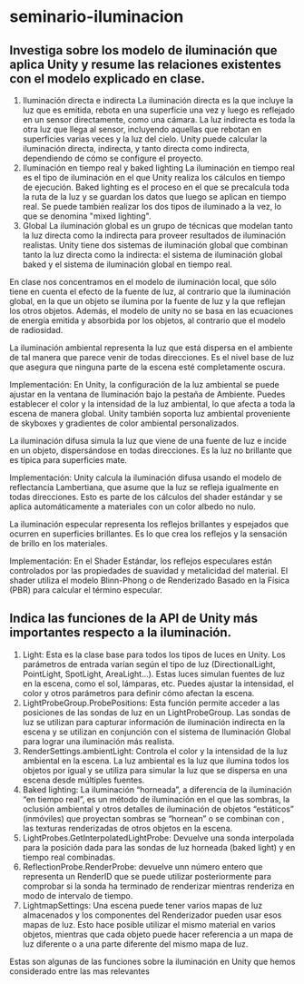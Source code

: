 # seminario-iluminacion

## Investiga sobre los modelo de iluminación que aplica Unity y resume las relaciones existentes con el modelo explicado en clase.

1. Iluminación directa e indirecta
La iluminación directa es la que incluye la luz que es emitida, rebota en una superficie una vez y luego es reflejado en un sensor directamente, como una cámara. La luz indirecta es toda la otra luz que llega al sensor, incluyendo aquellas que rebotan en superficies varias veces y la luz del cielo. Unity puede calcular la iluminación directa, indirecta, y tanto directa como indirecta, dependiendo de cómo se configure el proyecto.
2. Iluminación en tiempo real y baked lighting
La iluminación en tiempo real es el tipo de iluminación en el que Unity realiza los cálculos en tiempo de ejecución. Baked lighting es el proceso en el que se precalcula toda la ruta de la luz y se guardan los datos que luego se aplican en tiempo real. Se puede también realizar los dos tipos de iluminado a la vez, lo que se denomina "mixed lighting".
3. Global
La iluminación global es un grupo de técnicas que modelan tanto la luz directa como la indirecta para proveer resultados de iluminación realistas. Unity tiene dos sistemas de iluminación global que combinan tanto la luz directa como la indirecta: el sistema de iluminación global baked y el sistema de iluminación global en tiempo real.

En clase nos concentramos en el modelo de iluminación local, que sólo tiene en cuenta el efecto de la fuente de luz, al contrario que la iluminación global, en la que un objeto se ilumina por la fuente de luz y la que reflejan los otros objetos. Además, el modelo de unity no se basa en las ecuaciones de energía emitida y absorbida por los objetos, al contrario que el modelo de radiosidad.

La iluminación ambiental representa la luz que está dispersa en el ambiente de tal manera que parece venir de todas direcciones. Es el nivel base de luz que asegura que ninguna parte de la escena esté completamente oscura.

Implementación: En Unity, la configuración de la luz ambiental se puede ajustar en la ventana de Iluminación bajo la pestaña de Ambiente. Puedes establecer el color y la intensidad de la luz ambiental, lo que afecta a toda la escena de manera global. Unity también soporta luz ambiental proveniente de skyboxes y gradientes de color ambiental personalizados.

La iluminación difusa simula la luz que viene de una fuente de luz e incide en un objeto, dispersándose en todas direcciones. Es la luz no brillante que es típica para superficies mate.

Implementación: Unity calcula la iluminación difusa usando el modelo de reflectancia Lambertiana, que asume que la luz se refleja igualmente en todas direcciones. Esto es parte de los cálculos del shader estándar y se aplica automáticamente a materiales con un color albedo no nulo.

La iluminación especular representa los reflejos brillantes y espejados que ocurren en superficies brillantes. Es lo que crea los reflejos y la sensación de brillo en los materiales.

Implementación: En el Shader Estándar, los reflejos especulares están controlados por las propiedades de suavidad y metalicidad del material. El shader utiliza el modelo Blinn-Phong o de Renderizado Basado en la Física (PBR) para calcular el término especular.


## Indica las funciones de la API de Unity más importantes respecto a la iluminación.

1. Light: Esta es la clase base para todos los tipos de luces en Unity. Los parámetros de entrada varían según el tipo de luz (DirectionalLight, PointLight, SpotLight, AreaLight...). Estas luces simulan fuentes de luz en la escena, como el sol, lámparas, etc. Puedes ajustar la intensidad, el color y otros parámetros para definir cómo afectan la escena.
2. LightProbeGroup.ProbePositions: Esta función permite acceder a las posiciones de las sondas de luz en un LightProbeGroup. Las sondas de luz se utilizan para capturar información de iluminación indirecta en la escena y se utilizan en conjunción con el sistema de Iluminación Global para lograr una iluminación más realista.
3. RenderSettings.ambientLight: Controla el color y la intensidad de la luz ambiental en la escena. La luz ambiental es la luz que ilumina todos los objetos por igual y se utiliza para simular la luz que se dispersa en una escena desde múltiples fuentes.
4. Baked lighting: La iluminación “horneada”, a diferencia de la iluminación “en tiempo real”, es un método de iluminación en el que las sombras, la oclusión ambiental y otros detalles de iluminación de objetos “estáticos” (inmóviles) que proyectan sombras se “hornean” o se combinan con , las texturas renderizadas de otros objetos en la escena.
5. LightProbes.GetInterpolatedLightProbe: Devuelve una sonda interpolada para la posición dada para las sondas de luz horneada (baked light) y en tiempo real combinadas.
6. ReflectionProbe.RenderProbe: devuelve unn número entero que representa un RenderID que se puede utilizar posteriormente para comprobar si la sonda ha terminado de renderizar mientras renderiza en modo de intervalo de tiempo.
7. LightmapSettings: Una escena puede tener varios mapas de luz almacenados y los componentes del Renderizador pueden usar esos mapas de luz. Esto hace posible utilizar el mismo material en varios objetos, mientras que cada objeto puede hacer referencia a un mapa de luz diferente o a una parte diferente del mismo mapa de luz.

Estas son algunas de las funciones sobre la iluminación en Unity que hemos considerado entre las mas relevantes
